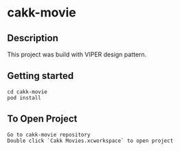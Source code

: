 # cakk-movie

## Description

This project was build with VIPER design pattern.

## Getting started

```
cd cakk-movie
pod install
```

## To Open Project

```
Go to cakk-movie repository
Double click `Cakk Movies.xcworkspace` to open project
```
